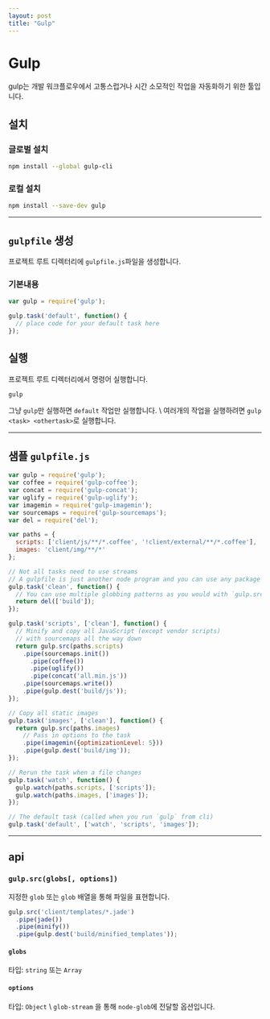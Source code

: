 ```yaml
---
layout: post
title: "Gulp"
---
```


# Gulp

gulp는 개발 워크플로우에서 고통스럽거나 시간 소모적인 작업을 자동화하기 위한 툴입니다.

## 설치

### 글로벌 설치

```sh
npm install --global gulp-cli
```

### 로컬 설치

```sh
npm install --save-dev gulp
```

* * *

## `gulpfile` 생성
프로젝트 루트 디렉터리에 `gulpfile.js`파일을 생성합니다.

### 기본내용

```js
var gulp = require('gulp');

gulp.task('default', function() {
  // place code for your default task here
});
```

## 실행

프로젝트 루트 디렉터리에서 명령어 실행합니다.

```sh
gulp
```
그냥 `gulp`만 실행하면 `default` 작업만 실행합니다. \\
여러개의 작업을 실행하려면 `gulp <task> <othertask>`로 실행합니다.

* * *

## 샘플 `gulpfile.js`

```js
var gulp = require('gulp');
var coffee = require('gulp-coffee');
var concat = require('gulp-concat');
var uglify = require('gulp-uglify');
var imagemin = require('gulp-imagemin');
var sourcemaps = require('gulp-sourcemaps');
var del = require('del');

var paths = {
  scripts: ['client/js/**/*.coffee', '!client/external/**/*.coffee'],
  images: 'client/img/**/*'
};

// Not all tasks need to use streams
// A gulpfile is just another node program and you can use any package available on npm
gulp.task('clean', function() {
  // You can use multiple globbing patterns as you would with `gulp.src`
  return del(['build']);
});

gulp.task('scripts', ['clean'], function() {
  // Minify and copy all JavaScript (except vendor scripts)
  // with sourcemaps all the way down
  return gulp.src(paths.scripts)
    .pipe(sourcemaps.init())
      .pipe(coffee())
      .pipe(uglify())
      .pipe(concat('all.min.js'))
    .pipe(sourcemaps.write())
    .pipe(gulp.dest('build/js'));
});

// Copy all static images
gulp.task('images', ['clean'], function() {
  return gulp.src(paths.images)
    // Pass in options to the task
    .pipe(imagemin({optimizationLevel: 5}))
    .pipe(gulp.dest('build/img'));
});

// Rerun the task when a file changes
gulp.task('watch', function() {
  gulp.watch(paths.scripts, ['scripts']);
  gulp.watch(paths.images, ['images']);
});

// The default task (called when you run `gulp` from cli)
gulp.task('default', ['watch', 'scripts', 'images']);
```

* * *

## api

### `gulp.src(globs[, options])`

지정한 `glob` 또는 `glob` 배열을 통해 파일을 표현합니다.

```js
gulp.src('client/templates/*.jade')
  .pipe(jade())
  .pipe(minify())
  .pipe(gulp.dest('build/minified_templates'));
```

#### `globs`

타입: `string` 또는 `Array`

#### `options`

타입: `Object` \\
`glob-stream` 을 통해 `node-glob`에 전달할 옵션입니다.

